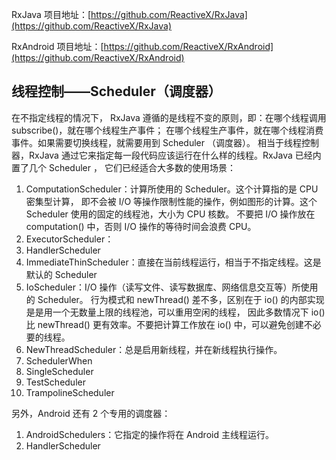 RxJava 项目地址：[https://github.com/ReactiveX/RxJava](https://github.com/ReactiveX/RxJava)

RxAndroid 项目地址：[https://github.com/ReactiveX/RxAndroid](https://github.com/ReactiveX/RxAndroid)
 
 ## 线程控制——Scheduler（调度器）
 在不指定线程的情况下， RxJava 遵循的是线程不变的原则，即：在哪个线程调用 subscribe()，就在哪个线程生产事件；
 在哪个线程生产事件，就在哪个线程消费事件。如果需要切换线程，就需要用到 Scheduler （调度器）。
 相当于线程控制器，RxJava 通过它来指定每一段代码应该运行在什么样的线程。RxJava 已经内置了几个 Scheduler ，
 它们已经适合大多数的使用场景：
 1. ComputationScheduler：计算所使用的 Scheduler。这个计算指的是 CPU 密集型计算，
 即不会被 I/O 等操作限制性能的操作，例如图形的计算。这个 Scheduler 使用的固定的线程池，大小为 CPU 核数。
 不要把 I/O 操作放在 computation() 中，否则 I/O 操作的等待时间会浪费 CPU。
 2. ExecutorScheduler：
 3. HandlerScheduler
 4. ImmediateThinScheduler：直接在当前线程运行，相当于不指定线程。这是默认的 Scheduler
 5. IoScheduler：I/O 操作（读写文件、读写数据库、网络信息交互等）所使用的 Scheduler。
 行为模式和 newThread() 差不多，区别在于 io() 的内部实现是是用一个无数量上限的线程池，可以重用空闲的线程，
 因此多数情况下 io() 比 newThread() 更有效率。不要把计算工作放在 io() 中，可以避免创建不必要的线程。
 6. NewThreadScheduler：总是启用新线程，并在新线程执行操作。
 7. SchedulerWhen
 8. SingleScheduler
 9. TestScheduler
 10. TrampolineScheduler
 
 另外，Android 还有 2 个专用的调度器：
 1. AndroidSchedulers：它指定的操作将在 Android 主线程运行。
 2. HandlerScheduler